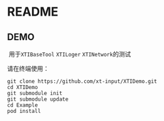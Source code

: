 # README

## DEMO

​	用于`XTIBaseTool` `XTILoger` `XTINetwork`的测试



请在终端使用：

```shell
git clone https://github.com/xt-input/XTIDemo.git
cd XTIDemo
git submodule init
git submodule update
cd Example
pod install
```

